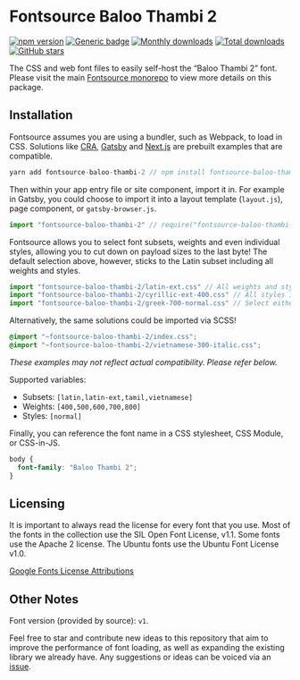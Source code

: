 # Fontsource Baloo Thambi 2

[![npm version](https://badge.fury.io/js/fontsource-baloo-thambi-2.svg)](https://www.npmjs.com/package/fontsource-baloo-thambi-2) [![Generic badge](https://img.shields.io/badge/fontsource-passing-brightgreen)](https://github.com/DecliningLotus/fontsource) [![Monthly downloads](https://badgen.net/npm/dm/fontsource-baloo-thambi-2)](https://github.com/DecliningLotus/fontsource) [![Total downloads](https://badgen.net/npm/dt/fontsource-baloo-thambi-2)](https://github.com/DecliningLotus/fontsource) [![GitHub stars](https://img.shields.io/github/stars/DecliningLotus/fontsource.svg?style=social&label=Star)](https://GitHub.com/DecliningLotus/fontsource/stargazers/)

The CSS and web font files to easily self-host the “Baloo Thambi 2” font. Please visit the main [Fontsource monorepo](https://github.com/DecliningLotus/fontsource) to view more details on this package.

## Installation

Fontsource assumes you are using a bundler, such as Webpack, to load in CSS. Solutions like [CRA](https://create-react-app.dev/), [Gatsby](https://www.gatsbyjs.org/) and [Next.js](https://nextjs.org/) are prebuilt examples that are compatible.

```javascript
yarn add fontsource-baloo-thambi-2 // npm install fontsource-baloo-thambi-2
```

Then within your app entry file or site component, import it in. For example in Gatsby, you could choose to import it into a layout template (`layout.js`), page component, or `gatsby-browser.js`.

```javascript
import "fontsource-baloo-thambi-2" // require("fontsource-baloo-thambi-2")
```

Fontsource allows you to select font subsets, weights and even individual styles, allowing you to cut down on payload sizes to the last byte! The default selection above, however, sticks to the Latin subset including all weights and styles.

```javascript
import "fontsource-baloo-thambi-2/latin-ext.css" // All weights and styles included.
import "fontsource-baloo-thambi-2/cyrillic-ext-400.css" // All styles included.
import "fontsource-baloo-thambi-2/greek-700-normal.css" // Select either normal or italic.
```

Alternatively, the same solutions could be imported via SCSS!

```scss
@import "~fontsource-baloo-thambi-2/index.css";
@import "~fontsource-baloo-thambi-2/vietnamese-300-italic.css";
```

_These examples may not reflect actual compatibility. Please refer below._

Supported variables:

- Subsets: `[latin,latin-ext,tamil,vietnamese]`
- Weights: `[400,500,600,700,800]`
- Styles: `[normal]`

Finally, you can reference the font name in a CSS stylesheet, CSS Module, or CSS-in-JS.

```css
body {
  font-family: "Baloo Thambi 2";
}
```

## Licensing

It is important to always read the license for every font that you use.
Most of the fonts in the collection use the SIL Open Font License, v1.1. Some fonts use the Apache 2 license. The Ubuntu fonts use the Ubuntu Font License v1.0.

[Google Fonts License Attributions](https://fonts.google.com/attribution)

## Other Notes

Font version (provided by source): `v1`.

Feel free to star and contribute new ideas to this repository that aim to improve the performance of font loading, as well as expanding the existing library we already have. Any suggestions or ideas can be voiced via an [issue](https://github.com/DecliningLotus/fontsource/issues).
